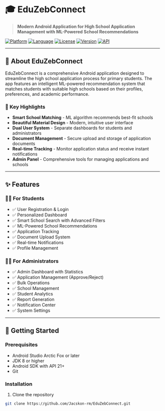 # 🎓 EduZebConnect

> **Modern Android Application for High School Application Management with ML-Powered School Recommendations**

[![Platform](https://img.shields.io/badge/Platform-Android-green.svg)](https://www.android.com/)
[![Language](https://img.shields.io/badge/Language-Java-orange.svg)](https://www.java.com/)
[![License](https://img.shields.io/badge/License-MIT-blue.svg)](LICENSE)
[![Version](https://img.shields.io/badge/Version-1.0.0-red.svg)](https://github.com/yourusername/EduZebConnect/releases)
[![API](https://img.shields.io/badge/API-21%2B-brightgreen.svg)](https://android-arsenal.com/api?level=21)

---

## 📱 About EduZebConnect

EduZebConnect is a comprehensive Android application designed to streamline the high school application process for primary students. The app features an intelligent ML-powered recommendation system that matches students with suitable high schools based on their profiles, preferences, and academic performance.

### 🌟 Key Highlights

- **Smart School Matching** - ML algorithm recommends best-fit schools
- **Beautiful Material Design** - Modern, intuitive user interface
- **Dual User System** - Separate dashboards for students and administrators
- **Document Management** - Secure upload and storage of application documents
- **Real-time Tracking** - Monitor application status and receive instant notifications
- **Admin Panel** - Comprehensive tools for managing applications and schools

---

## ✨ Features

### 👨‍🎓 For Students

- ✅ User Registration & Login
- ✅ Personalized Dashboard
- ✅ Smart School Search with Advanced Filters
- ✅ ML-Powered School Recommendations
- ✅ Application Tracking
- ✅ Document Upload System
- ✅ Real-time Notifications
- ✅ Profile Management

### 👨‍💼 For Administrators

- ✅ Admin Dashboard with Statistics
- ✅ Application Management (Approve/Reject)
- ✅ Bulk Operations
- ✅ School Management
- ✅ Student Analytics
- ✅ Report Generation
- ✅ Notification Center
- ✅ System Settings

---

## 🚀 Getting Started

### Prerequisites

- Android Studio Arctic Fox or later
- JDK 8 or higher
- Android SDK with API 21+
- Git

### Installation

1. Clone the repository
```bash
git clone https://github.com/Jacskon-rm/EduZebConnect.git
